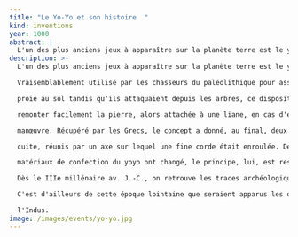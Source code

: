 ```yaml
---
title: "Le Yo-Yo et son histoire  "
kind: inventions
year: 1000
abstract: |
  L'un des plus anciens jeux à apparaître sur la planète terre est le yoyo.
description: >-
  L'un des plus anciens jeux à apparaître sur la planète terre est le yoyo.

  Vraisemblablement utilisé par les chasseurs du paléolithique pour assommer leur

  proie au sol tandis qu'ils attaquaient depuis les arbres, ce dispositif leur permettait de

  remonter facilement la pierre, alors attachée à une liane, en cas d'échec de la

  manœuvre. Récupéré par les Grecs, le concept a donné, au final, deux disques de terre

  cuite, réunis par un axe sur lequel une fine corde était enroulée. De nos jours, seuls les

  matériaux de confection du yoyo ont changé, le principe, lui, est resté le même.

  Dès le IIIe millénaire av. J.-C., on retrouve les traces archéologiques d'éléments de jeu.

  C'est d'ailleurs de cette époque lointaine que seraient apparus les dés, au cœur de

  l'Indus.
image: /images/events/yo-yo.jpg
---
```

